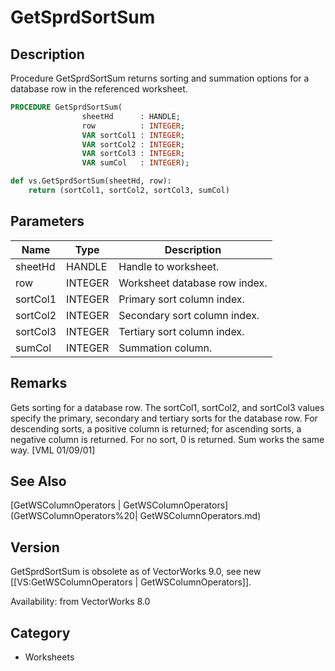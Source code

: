 # GetSprdSortSum

## Description
Procedure GetSprdSortSum returns sorting and summation options for a database row in the referenced worksheet.

```pascal
PROCEDURE GetSprdSortSum(
				sheetHd      : HANDLE;
				row          : INTEGER;
				VAR sortCol1 : INTEGER;
				VAR sortCol2 : INTEGER;
				VAR sortCol3 : INTEGER;
				VAR sumCol   : INTEGER);
```

```python
def vs.GetSprdSortSum(sheetHd, row):
    return (sortCol1, sortCol2, sortCol3, sumCol)
```

## Parameters
|Name|Type|Description|
|---|---|---|
|sheetHd|HANDLE|Handle to worksheet.|
|row|INTEGER|Worksheet database row index.|
|sortCol1|INTEGER|Primary sort column index.|
|sortCol2|INTEGER|Secondary sort column index.|
|sortCol3|INTEGER|Tertiary sort column index.|
|sumCol|INTEGER|Summation column.|

## Remarks
Gets sorting for a database row.  The sortCol1, sortCol2, and sortCol3 values specify the primary, secondary and tertiary sorts for the database row.  For descending sorts, a positive column is returned; for ascending sorts, a negative column is returned.  For no sort,  0 is returned. Sum works the same way. [VML 01/09/01]

## See Also
[GetWSColumnOperators | GetWSColumnOperators](GetWSColumnOperators%20| GetWSColumnOperators.md)

## Version
GetSprdSortSum is obsolete as of VectorWorks 9.0, see new [[VS:GetWSColumnOperators | GetWSColumnOperators]].

Availability: from VectorWorks 8.0

## Category
* Worksheets

